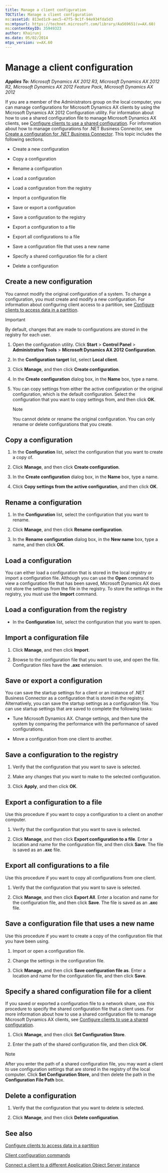 ```yaml
---
title: Manage a client configuration
TOCTitle: Manage a client configuration
ms:assetid: 813ed1c9-aec5-47f5-9c1f-94e934fda5d3
ms:mtpsurl: https://technet.microsoft.com/library/Aa569651(v=AX.60)
ms:contentKeyID: 35949323
author: Khairunj
ms.date: 05/02/2014
mtps_version: v=AX.60
---
```


# Manage a client configuration 


_**Applies To:** Microsoft Dynamics AX 2012 R3, Microsoft Dynamics AX 2012 R2, Microsoft Dynamics AX 2012 Feature Pack, Microsoft Dynamics AX 2012_

If you are a member of the Administrators group on the local computer, you can manage configurations for Microsoft Dynamics AX clients by using the Microsoft Dynamics AX 2012 Configuration utility. For information about how to use a shared configuration file to manage Microsoft Dynamics AX clients, see [Configure clients to use a shared configuration](configure-clients-to-use-a-shared-configuration.md). For information about how to manage configurations for .NET Business Connector, see [Create a configuration for .NET Business Connector](create-a-configuration-for-net-business-connector.md). This topic includes the following sections.

  - Create a new configuration

  - Copy a configuration

  - Rename a configuration

  - Load a configuration

  - Load a configuration from the registry

  - Import a configuration file

  - Save or export a configuration

  - Save a configuration to the registry

  - Export a configuration to a file

  - Export all configurations to a file

  - Save a configuration file that uses a new name

  - Specify a shared configuration file for a client

  - Delete a configuration

## Create a new configuration

You cannot modify the original configuration of a system. To change a configuration, you must create and modify a new configuration. For information about configuring client access to a partition, see [Configure clients to access data in a partition](configure-clients-to-access-data-in-a-partition.md).


> [!IMPORTANT]
> <P>By default, changes that are made to configurations are stored in the registry for each user.</P>



1.  Open the configuration utility. Click **Start** \> **Control Panel** \> **Administrative Tools** \> **Microsoft Dynamics AX 2012 Configuration**.

2.  In the **Configuration target** list, select **Local client**.

3.  Click **Manage**, and then click **Create configuration**.

4.  In the **Create configuration** dialog box, in the **Name** box, type a name.

5.  You can copy settings from either the active configuration or the original configuration, which is the default configuration. Select the configuration that you want to copy settings from, and then click **OK**.
    

    > [!NOTE]
    > <P>You cannot delete or rename the original configuration. You can only rename or delete configurations that you create.</P>



## Copy a configuration

1.  In the **Configuration** list, select the configuration that you want to create a copy of.

2.  Click **Manage**, and then click **Create configuration**.

3.  In the **Create configuration** dialog box, in the **Name** box, type a name.

4.  Click **Copy settings from the active configuration**, and then click **OK**.

## Rename a configuration

1.  In the **Configuration** list, select the configuration that you want to rename.

2.  Click **Manage**, and then click **Rename configuration**.

3.  In the **Rename** **configuration** dialog box, in the **New name** box, type a name, and then click **OK**.

## Load a configuration

You can either load a configuration that is stored in the local registry or import a configuration file. Although you can use the **Open** command to view a configuration file that has been saved, Microsoft Dynamics AX does not store the settings from the file in the registry. To store the settings in the registry, you must use the **Import** command.

## Load a configuration from the registry

  - In the **Configuration** list, select the configuration that you want to open.

## Import a configuration file

1.  Click **Manage**, and then click **Import**.

2.  Browse to the configuration file that you want to use, and open the file. Configuration files have the **.axc** extension.

## Save or export a configuration

You can save the startup settings for a client or an instance of .NET Business Connector as a configuration that is stored in the registry. Alternatively, you can save the startup settings as a configuration file. You can use startup settings that are saved to complete the following tasks:

  - Tune Microsoft Dynamics AX. Change settings, and then tune the system by comparing the performance with the performance of saved configurations.

  - Move a configuration from one client to another.

## Save a configuration to the registry

1.  Verify that the configuration that you want to save is selected.

2.  Make any changes that you want to make to the selected configuration.

3.  Click **Apply**, and then click **OK**.

## Export a configuration to a file

Use this procedure if you want to copy a configuration to a client on another computer.

1.  Verify that the configuration that you want to save is selected.

2.  Click **Manage**, and then click **Export configuration to a file**. Enter a location and name for the configuration file, and then click **Save**. The file is saved as an **.axc** file.

## Export all configurations to a file

Use this procedure if you want to copy all configurations from one client.

1.  Verify that the configuration that you want to save is selected.

2.  Click **Manage**, and then click **Export All**. Enter a location and name for the configuration file, and then click **Save**. The file is saved as an **.axc** file.

## Save a configuration file that uses a new name

Use this procedure if you want to create a copy of the configuration file that you have been using.

1.  Import or open a configuration file.

2.  Change the settings in the configuration file.

3.  Click **Manage**, and then click **Save configuration file as**. Enter a location and name for the configuration file, and then click **Save**.

## Specify a shared configuration file for a client

If you saved or exported a configuration file to a network share, use this procedure to specify the shared configuration file that a client uses. For more information about how to use a shared configuration file to manage Microsoft Dynamics AX clients, see [Configure clients to use a shared configuration](configure-clients-to-use-a-shared-configuration.md).

1.  Click **Manage**, and then click **Set Configuration Store**.

2.  Enter the path of the shared configuration file, and then click **OK**.


> [!NOTE]
> <P>After you enter the path of a shared configuration file, you may want a client to use configuration settings that are stored in the registry of the local computer. Click <STRONG>Set Configuration Store</STRONG>, and then delete the path in the <STRONG>Configuration File Path</STRONG> box.</P>



## Delete a configuration

1.  Verify that the configuration that you want to delete is selected.

2.  Click **Manage**, and then click **Delete configuration**.

## See also

[Configure clients to access data in a partition](configure-clients-to-access-data-in-a-partition.md)

[Client configuration commands](client-configuration-commands.md)

[Connect a client to a different Application Object Server instance](connect-a-client-to-a-different-application-object-server-instance.md)

  


